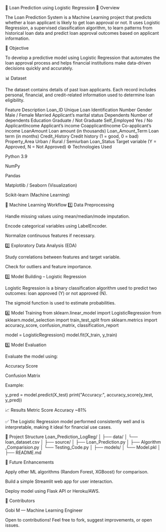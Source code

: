 🏦 Loan Prediction using Logistic Regression
📘 Overview

The Loan Prediction System is a Machine Learning project that predicts whether a loan applicant is likely to get loan approval or not.
It uses Logistic Regression, a supervised classification algorithm, to learn patterns from historical loan data and predict loan approval outcomes based on applicant information.

🎯 Objective

To develop a predictive model using Logistic Regression that automates the loan approval process and helps financial institutions make data-driven decisions quickly and accurately.

📊 Dataset

The dataset contains details of past loan applicants. Each record includes personal, financial, and credit-related information used to determine loan eligibility.

Feature	Description
Loan_ID	Unique Loan Identification Number
Gender	Male / Female
Married	Applicant’s marital status
Dependents	Number of dependents
Education	Graduate / Not Graduate
Self_Employed	Yes / No
ApplicantIncome	Applicant’s income
CoapplicantIncome	Co-applicant’s income
LoanAmount	Loan amount (in thousands)
Loan_Amount_Term	Loan term (in months)
Credit_History	Credit history (1 = good, 0 = bad)
Property_Area	Urban / Rural / Semiurban
Loan_Status	Target variable (Y = Approved, N = Not Approved)
⚙️ Technologies Used

Python 3.9

NumPy

Pandas

Matplotlib / Seaborn (Visualization)

Scikit-learn (Machine Learning)


🧠 Machine Learning Workflow
1️⃣ Data Preprocessing

Handle missing values using mean/median/mode imputation.

Encode categorical variables using LabelEncoder.

Normalize continuous features if necessary.

2️⃣ Exploratory Data Analysis (EDA)

Study correlations between features and target variable.

Check for outliers and feature importance.

3️⃣ Model Building – Logistic Regression

Logistic Regression is a binary classification algorithm used to predict two outcomes: loan approved (Y) or not approved (N).

The sigmoid function is used to estimate probabilities.

4️⃣ Model Training
from sklearn.linear_model import LogisticRegression
from sklearn.model_selection import train_test_split
from sklearn.metrics import accuracy_score, confusion_matrix, classification_report

model = LogisticRegression()
model.fit(X_train, y_train)

5️⃣ Model Evaluation

Evaluate the model using:

Accuracy Score

Confusion Matrix


Example:

y_pred = model.predict(X_test)
print("Accuracy:", accuracy_score(y_test, y_pred))

📈 Results
Metric	Score
Accuracy	~81%

✅ The Logistic Regression model performed consistently well and is interpretable, making it ideal for financial use cases.

📂 Project Structure
Loan_Prediction_LogReg/
│
├── data/
│   └── loan_dataset.csv
│
├── source/
│   ├── Loan_Prediction.py
│   ├── Algorithm _Comparision.py
│   └── Testing_Code.py
│
├── models/
│   └── Model.pkl
│
├── README.md


📜 Future Enhancements

Apply other ML algorithms (Random Forest, XGBoost) for comparison.

Build a simple Streamlit web app for user interaction.

Deploy model using Flask API or Heroku/AWS.

🤝 Contributors

Gobi M — Machine Learning Engineer

Open to contributions! Feel free to fork, suggest improvements, or open issues.